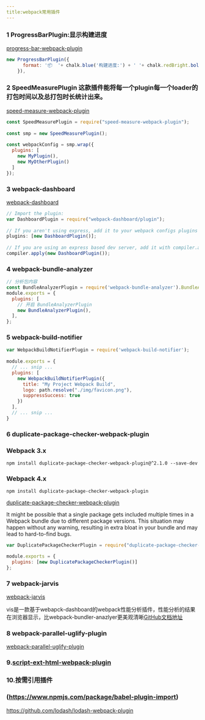 ```yaml
---
title:webpack常用插件
---
```


### 1 ProgressBarPlugin:显示构建进度

[progress-bar-webpack-plugin](https://www.npmjs.com/package/progress-bar-webpack-plugin)

```javascript
new ProgressBarPlugin({
      format: '📦  '+ chalk.blue('构建进度:') + ' '+ chalk.redBright.bold('[:bar]') + ' ' + chalk.magentaBright.bold(':percent') + ' ' + chalk.magentaBright.bold(':elapsed seconds'),
    }),
```

### 2 SpeedMeasurePlugin 这款插件能将每一个plugin每一个loader的打包时间以及总打包时长统计出来。

[speed-measure-webpack-plugin](https://www.npmjs.com/package/speed-measure-webpack-plugin)

```javascript
const SpeedMeasurePlugin = require("speed-measure-webpack-plugin");
 
const smp = new SpeedMeasurePlugin();
 
const webpackConfig = smp.wrap({
  plugins: [
    new MyPlugin(),
    new MyOtherPlugin()
  ]
});
```

### 3 webpack-dashboard 

[webpack-dashboard](https://www.npmjs.com/package/webpack-dashboard)

```javascript
// Import the plugin:
var DashboardPlugin = require("webpack-dashboard/plugin");
 
// If you aren't using express, add it to your webpack configs plugins section:
plugins: [new DashboardPlugin()];
 
// If you are using an express based dev server, add it with compiler.apply
compiler.apply(new DashboardPlugin());
```

### 4  **webpack-bundle-analyzer**

```javascript
// 分析包内容
const BundleAnalyzerPlugin = require('webpack-bundle-analyzer').BundleAnalyzerPlugin;
module.exports = {
  plugins: [
    // 开启 BundleAnalyzerPlugin
    new BundleAnalyzerPlugin(),
  ],
};
```

### 5 webpack-build-notifier 

```javascript
var WebpackBuildNotifierPlugin = require('webpack-build-notifier');
 
module.exports = {
  // ... snip ...
  plugins: [
    new WebpackBuildNotifierPlugin({
      title: "My Project Webpack Build",
      logo: path.resolve("./img/favicon.png"),
      suppressSuccess: true
    })
  ],
  // ... snip ...
}

```

### 6 duplicate-package-checker-webpack-plugin

### Webpack 3.x

```
npm install duplicate-package-checker-webpack-plugin@^2.1.0 --save-dev
```

### Webpack 4.x

```
npm install duplicate-package-checker-webpack-plugin
```

[duplicate-package-checker-webpack-plugin](https://github.com/darrenscerri/duplicate-package-checker-webpack-plugin)

It might be possible that a single package gets included multiple times in a Webpack bundle due to different package versions. This situation may happen without any warning, resulting in extra bloat in your bundle and may lead to hard-to-find bugs.

```javascript
var DuplicatePackageCheckerPlugin = require("duplicate-package-checker-webpack-plugin");

module.exports = {
  plugins: [new DuplicatePackageCheckerPlugin()]
};
```

### 7 webpack-jarvis

[webpack-jarvis](https://www.npmjs.com/package/webpack-jarvis)

vis是一款基于webapck-dashboard的webpack性能分析插件，性能分析的结果在浏览器显示，比webpack-bundler-anazlyer更美观清晰[GitHub文档地址](https://github.com/zouhir/jarvis)

### 8 webpack-parallel-uglify-plugin

[webpack-parallel-uglify-plugin](https://www.npmjs.com/package/webpack-parallel-uglify-plugin)

### 9.[script-ext-html-webpack-plugin](https://www.npmjs.com/package/script-ext-html-webpack-plugin)

### 10.按需引用插件

### (https://www.npmjs.com/package/babel-plugin-import)

https://github.com/lodash/lodash-webpack-plugin